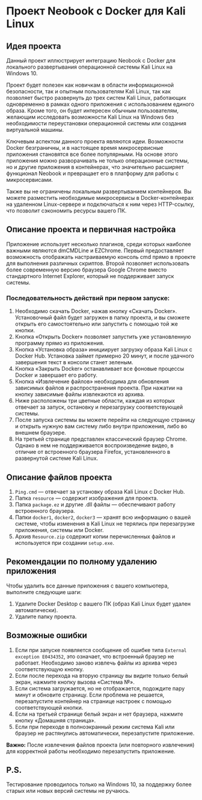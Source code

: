 # Проект Neobook с Docker для Kali Linux

## Идея проекта

Данный проект иллюстрирует интеграцию Neobook с Docker для локального развертывания операционной системы Kali Linux на Windows 10. 

Проект будет полезен как новичкам в области информационной безопасности, так и опытным пользователям Kali Linux, так как позволяет быстро развернуть до трех систем Kali Linux, работающих одновременно в рамках одного приложения с использованием единого образа. Кроме того, он будет интересен обычным пользователям, желающим исследовать возможности Kali Linux на Windows без необходимости переустановки операционной системы или создания виртуальной машины.

Ключевым аспектом данного проекта являются идеи. Возможности Docker безграничны, и в настоящее время микросервисные приложения становятся все более популярными. На основе этого приложения можно разворачивать не только операционные системы, но и другие приложения в контейнерах, что значительно расширяет функционал Neobook и превращает его в платформу для работы с микросервисами. 

Также вы не ограничены локальным развертыванием контейнеров. Вы можете разместить необходимые микросервисы в Docker-контейнерах на удаленном Linux-сервере и подключаться к ним через HTTP-ссылку, что позволит сэкономить ресурсы вашего ПК.

## Описание проекта и первичная настройка

Приложение использует несколько плагинов, среди которых наиболее важными являются dmCMDLine и EZChrome. Первый предоставляет возможность отображать настраиваемую консоль cmd прямо в проекте для выполнения различных скриптов. Второй позволяет использовать более современную версию браузера Google Chrome вместо стандартного Internet Explorer, который не поддерживает запуск системы.

### Последовательность действий при первом запуске:

1. Необходимо скачать Docker, нажав кнопку «Скачать Docker». Установочный файл будет загружен в папку проекта, и вы сможете открыть его самостоятельно или запустить с помощью той же кнопки.
2. Кнопка «Открыть Docker» позволяет запустить уже установленную программу прямо из приложения.
3. Кнопка «Установка образа» инициирует загрузку образа Kali Linux с Docker Hub. Установка займет примерно 20 минут, и после удачного завершения текст в консоли станет зеленым.
4. Кнопка «Закрыть Docker» останавливает все фоновые процессы Docker и завершает его работу.
5. Кнопка «Извлечение файлов» необходима для обновления зависимых файлов и распространения проекта. При нажатии на кнопку зависимые файлы извлекаются из архива.
6. Ниже расположены три цветные области, каждая из которых отвечает за запуск, остановку и перезагрузку соответствующей системы.
7. После запуска системы вы можете перейти на следующую страницу и открыть нужную вам систему либо внутри приложения, либо во внешнем браузере.
8. На третьей странице представлен классический браузер Chrome. Однако в нем не поддерживается воспроизведение видео, в отличие от встроенного браузера Firefox, установленного в развернутой системе Kali Linux.

## Описание файлов проекта

1. `Ping.cmd` — отвечает за установку образа Kali Linux с Docker Hub.
2. Папка `resource` — содержит изображения для проекта.
3. Папка `package.ez` и другие .dll файлы — обеспечивают работу встроенного браузера.
4. Папки `docker1`, `docker2`, `docker3` — хранят всю информацию о вашей системе, чтобы изменения в Kali Linux не терялись при перезагрузке приложения, системы или Docker.
5. Архив `Resource.zip` содержит копии перечисленных файлов и используется при создании `setup.exe`.

## Рекомендации по полному удалению приложения

Чтобы удалить все данные приложения с вашего компьютера, выполните следующие шаги:

1. Удалите Docker Desktop с вашего ПК (образ Kali Linux будет удален автоматически).
2. Удалите папку проекта.

## Возможные ошибки

1. Если при запуске появляется сообщение об ошибке типа `External exception E0434352`, это означает, что встроенный браузер не работает. Необходимо заново извлечь файлы из архива через соответствующую кнопку.
2. Если после перехода на вторую страницу вы видите только белый экран, нажмите кнопку вызова «Система №».
3. Если система загружается, но не отображается, подождите пару минут и обновите страницу. Если проблема не решается, перезапустите контейнер на странице настроек с помощью соответствующей кнопки.
4. Если на третьей странице белый экран и нет браузера, нажмите кнопку «Домашняя страница».
5. Если при переходе в полноэкранный режим система Kali или браузер не растянулись автоматически, перезапустите приложение.

**Важно:** После извлечения файлов проекта (или повторного извлечения) для корректной работы необходимо перезапустить приложение.

## P.S.

Тестирование проводилось только на Windows 10, за поддержку более старых или новых версий системы не ручаюсь.
